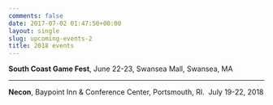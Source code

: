 ```yaml
---
comments: false
date: 2017-07-02 01:47:50+00:00
layout: single
slug: upcoming-events-2
title: 2018 events
---
```


**South Coast Game Fest**, June 22-23, Swansea Mall, Swansea, MA

* * *

**Necon**, Baypoint Inn & Conference Center, Portsmouth, RI.  July 19-22, 2018
